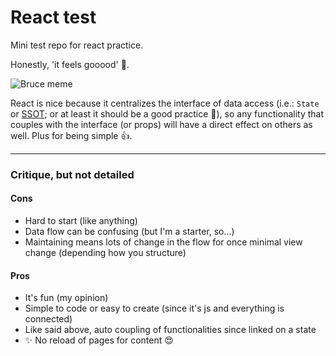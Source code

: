 # React test

Mini test repo for react practice.

Honestly, 'it feels gooood' 🤩.

![Bruce meme](https://i.pinimg.com/originals/b1/ed/80/b1ed80033a3060a68fbdc5573b6f6df2.jpg)

React is nice because it centralizes the interface of data access (i.e.: `State` or [SSOT](https://en.wikipedia.org/wiki/Single_source_of_truth); or at least it should be a good practice 🤷), so any functionality that couples with the interface (or props) will have a direct effect on others as well. Plus for being simple 👍.

---

### Critique, but not detailed

#### Cons

- Hard to start (like anything)
- Data flow can be confusing (but I'm a starter, so...)
- Maintaining means lots of change in the flow for once minimal view change (depending how you structure)

#### Pros

- It's fun (my opinion)
- Simple to code or easy to create (since it's js and everything is connected)
- Like said above, auto coupling of functionalities since linked on a state
- ✨ No reload of pages for content 😍
